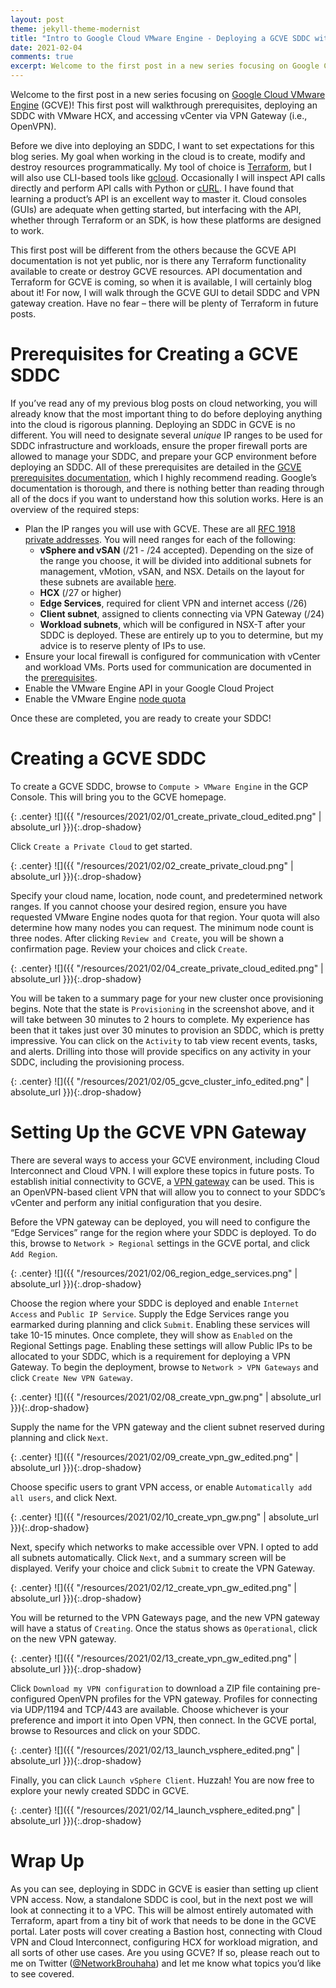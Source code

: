 ```yaml
---
layout: post
theme: jekyll-theme-modernist
title: "Intro to Google Cloud VMware Engine - Deploying a GCVE SDDC with HCX"
date: 2021-02-04
comments: true
excerpt: Welcome to the first post in a new series focusing on Google Cloud VMware Engine (GCVE)! This first post will walkthrough prerequisites, deploying an SDDC with VMware HCX, and accessing vCenter via VPN Gateway.<p>
---
```


Welcome to the first post in a new series focusing on [Google Cloud VMware Engine](https://cloud.google.com/vmware-engine) (GCVE)! This first post will walkthrough prerequisites, deploying an SDDC with VMware HCX, and accessing vCenter via VPN Gateway (i.e., OpenVPN).

Before we dive into deploying an SDDC, I want to set expectations for this blog series. My goal when working in the cloud is to create, modify and destroy resources programmatically. My tool of choice is [Terraform](https://www.terraform.io/), but I will also use CLI-based tools like [gcloud](https://cloud.google.com/sdk/gcloud). Occasionally I will inspect API calls directly and perform API calls with Python or [cURL](https://github.com/curl/curl). I have found that learning a product’s API is an excellent way to master it. Cloud consoles (GUIs) are adequate when getting started, but interfacing with the API, whether through Terraform or an SDK, is how these platforms are designed to work. 

This first post will be different from the others because the GCVE API documentation is not yet public, nor is there any Terraform functionality available to create or destroy GCVE resources. API documentation and Terraform for GCVE is coming, so when it is available, I will certainly blog about it! For now, I will walk through the GCVE GUI to detail SDDC and VPN gateway creation. Have no fear – there will be plenty of Terraform in future posts.

# Prerequisites for Creating a GCVE SDDC

If you’ve read any of my previous blog posts on cloud networking, you will already know that the most important thing to do before deploying anything into the cloud is rigorous planning. Deploying an SDDC in GCVE is no different. You will need to designate several *unique* IP ranges to be used for SDDC infrastructure and workloads, ensure the proper firewall ports are allowed to manage your SDDC, and prepare your GCP environment before deploying an SDDC. All of these prerequisites are detailed in the [GCVE prerequisites documentation](https://cloud.google.com/vmware-engine/docs/quickstart-prerequisites), which I highly recommend reading. Google’s documentation is thorough, and there is nothing better than reading through all of the docs if you want to understand how this solution works. Here is an overview of the required steps:

* Plan the IP ranges you will use with GCVE. These are all [RFC 1918 private addresses](https://en.wikipedia.org/wiki/Private_network). You will need ranges for each of the following:
    * **vSphere and vSAN** (/21 - /24 accepted). Depending on the size of the range you choose, it will be divided into additional subnets for management, vMotion, vSAN, and NSX. Details on the layout for these subnets are available [here](https://cloud.google.com/vmware-engine/docs/concepts-vlans-subnets#management_network_cidr_range_breakdown).
    * **HCX** (/27 or higher)
    * **Edge Services**, required for client VPN and internet access (/26)
    * **Client subnet**, assigned to clients connecting via VPN Gateway (/24)
    * **Workload subnets**, which will be configured in NSX-T after your SDDC is deployed. These are entirely up to you to determine, but my advice is to reserve plenty of IPs to use.
* Ensure your local firewall is configured for communication with vCenter and workload VMs. Ports used for communication are documented in the [prerequisites](https://cloud.google.com/vmware-engine/docs/quickstart-prerequisites#firewall-port-requirements).
* Enable the VMware Engine API in your Google Cloud Project
* Enable the VMware Engine [node quota](https://cloud.google.com/vmware-engine/quotas)

Once these are completed, you are ready to create your SDDC!

# Creating a GCVE SDDC

To create a GCVE SDDC, browse to `Compute > VMware Engine` in the GCP Console. This will bring you to the GCVE homepage.

{: .center}
![]({{ "/resources/2021/02/01_create_private_cloud_edited.png" | absolute_url }}){:.drop-shadow}

Click `Create a Private Cloud` to get started.

{: .center}
![]({{ "/resources/2021/02/02_create_private_cloud.png" | absolute_url }}){:.drop-shadow}

Specify your cloud name, location, node count, and predetermined network ranges. If you cannot choose your desired region, ensure you have requested VMware Engine nodes quota for that region. Your quota will also determine how many nodes you can request. The minimum node count is three nodes. After clicking `Review and Create`, you will be shown a confirmation page. Review your choices and click `Create`.

{: .center}
![]({{ "/resources/2021/02/04_create_private_cloud_edited.png" | absolute_url }}){:.drop-shadow}

You will be taken to a summary page for your new cluster once provisioning begins. Note that the state is `Provisioning` in the screenshot above, and it will take between 30 minutes to 2 hours to complete. My experience has been that it takes just over 30 minutes to provision an SDDC, which is pretty impressive. You can click on the `Activity` to tab view recent events, tasks, and alerts. Drilling into those will provide specifics on any activity in your SDDC, including the provisioning process. 

{: .center}
![]({{ "/resources/2021/02/05_gcve_cluster_info_edited.png" | absolute_url }}){:.drop-shadow}

# Setting Up the GCVE VPN Gateway

There are several ways to access your GCVE environment, including Cloud Interconnect and Cloud VPN. I will explore these topics in future posts. To establish initial connectivity to GCVE, a [VPN gateway](https://cloud.google.com/vmware-engine/docs/networking/howto-vpn-configure) can be used. This is an OpenVPN-based client VPN that will allow you to connect to your SDDC’s vCenter and perform any initial configuration that you desire.

Before the VPN gateway can be deployed, you will need to configure the “Edge Services” range for the region where your SDDC is deployed. To do this, browse to `Network > Regional` settings in the GCVE portal, and click `Add Region`.

{: .center}
![]({{ "/resources/2021/02/06_region_edge_services.png" | absolute_url }}){:.drop-shadow}

Choose the region where your SDDC is deployed and enable `Internet Access` and `Public IP Service`. Supply the Edge Services range you earmarked during planning and click `Submit`. Enabling these services will take 10-15 minutes. Once complete, they will show as `Enabled` on the Regional Settings page. Enabling these settings will allow Public IPs to be allocated to your SDDC, which is a requirement for deploying a VPN Gateway. To begin the deployment, browse to `Network > VPN Gateways` and click `Create New VPN Gateway`.

{: .center}
![]({{ "/resources/2021/02/08_create_vpn_gw.png" | absolute_url }}){:.drop-shadow}

Supply the name for the VPN gateway and the client subnet reserved during planning and click `Next`.

{: .center}
![]({{ "/resources/2021/02/09_create_vpn_gw_edited.png" | absolute_url }}){:.drop-shadow}

Choose specific users to grant VPN access, or enable `Automatically add all users`, and click Next.

{: .center}
![]({{ "/resources/2021/02/10_create_vpn_gw.png" | absolute_url }}){:.drop-shadow}

Next, specify which networks to make accessible over VPN. I opted to add all subnets automatically. Click `Next`, and a summary screen will be displayed. Verify your choice and click `Submit` to create the VPN Gateway.

{: .center}
![]({{ "/resources/2021/02/12_create_vpn_gw_edited.png" | absolute_url }}){:.drop-shadow}

You will be returned to the VPN Gateways page, and the new VPN gateway will have a status of `Creating`. Once the status shows as `Operational`, click on the new VPN gateway.

{: .center}
![]({{ "/resources/2021/02/13_create_vpn_gw_edited.png" | absolute_url }}){:.drop-shadow}

Click `Download my VPN configuration` to download a ZIP file containing pre-configured OpenVPN profiles for the VPN gateway. Profiles for connecting via UDP/1194 and TCP/443 are available. Choose whichever is your preference and import it into Open VPN, then connect. In the GCVE portal, browse to Resources and click on your SDDC.

{: .center}
![]({{ "/resources/2021/02/13_launch_vsphere_edited.png" | absolute_url }}){:.drop-shadow}

Finally, you can click `Launch vSphere Client`. Huzzah! You are now free to explore your newly created SDDC in GCVE.

{: .center}
![]({{ "/resources/2021/02/14_launch_vsphere_edited.png" | absolute_url }}){:.drop-shadow}

# Wrap Up

As you can see, deploying in SDDC in GCVE is easier than setting up client VPN access. Now, a standalone SDDC is cool, but in the next post we will look at connecting it to a VPC. This will be almost entirely automated with Terraform, apart from a tiny bit of work that needs to be done in the GCVE portal. Later posts will cover creating a Bastion host, connecting with Cloud VPN and Cloud Interconnect, configuring HCX for workload migration, and all sorts of other use cases. Are you using GCVE? If so, please reach out to me on Twitter ([@NetworkBrouhaha](https://www.twitter.com/networkbrouhaha)) and let me know what topics you’d like to see covered.